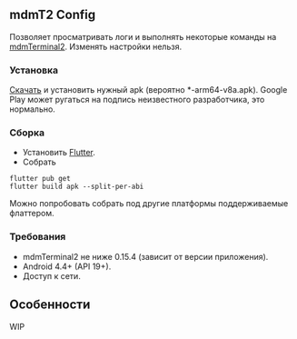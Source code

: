## mdmT2 Config

Позволяет просматривать логи и выполнять некоторые команды на [mdmTerminal2](https://github.com/Aculeasis/mdmTerminal2). Изменять настройки нельзя.

### Установка
[Скачать](https://github.com/Aculeasis/mdmt2-config-android/releases) и установить нужный apk (вероятно \*-arm64-v8a.apk). Google Play может ругаться на подпись неизвестного разработчика, это нормально.

### Сборка
- Установить [Flutter](https://flutter.dev/docs/get-started/install).
- Собрать
```
flutter pub get
flutter build apk --split-per-abi
```
Можно попробовать собрать под другие платформы поддерживаемые флаттером.

### Требования
 - mdmTerminal2 не ниже 0.15.4 (зависит от версии приложения).
 - Android 4.4+ (API 19+).
 - Доступ к сети.

## Особенности

WIP
